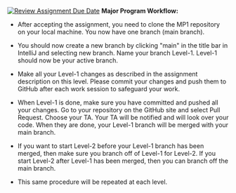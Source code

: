 [![Review Assignment Due Date](https://classroom.github.com/assets/deadline-readme-button-22041afd0340ce965d47ae6ef1cefeee28c7c493a6346c4f15d667ab976d596c.svg)](https://classroom.github.com/a/20haF4f9)
**Major Program Workflow:**

-   After accepting the assignment, you need to clone the MP1 repository
    on your local machine. You now have one branch (main branch).

-   You should now create a new branch by clicking "main" in the title
    bar in IntelliJ and selecting new branch. Name your branch Level-1.
    Level-1 should now be your active branch.

-   Make all your Level-1 changes as described in the assignment
    description on this level. Please commit your changes and push them
    to GitHub after each work session to safeguard your work.

-   When Level-1 is done, make sure you have committed and pushed all
    your changes. Go to your repository on the GitHub site and select
    Pull Request. Choose your TA. Your TA will be notified and will look
    over your code. When they are done, your Level-1 branch will be
    merged with your main branch.

-   If you want to start Level-2 before your Level-1 branch has been
    merged, then make sure you branch off of Level-1 for Level-2. If you
    start Level-2 after Level-1 has been merged, then you can branch off
    the main branch.

-   This same procedure will be repeated at each level.
